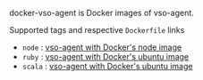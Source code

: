docker-vso-agent is Docker images of vso-agent.

Supported tags and respective `Dockerfile` links

- `node` : [vso-agent with Docker's node image](https://github.com/changeworld/docker-vso-agent/blob/master/node/Dockerfile)
- `ruby` : [vso-agent with Docker's ubuntu image](https://github.com/changeworld/docker-vso-agent/blob/master/ruby/Dockerfile)
- `scala` : [vso-agent with Docker's ubuntu image](https://github.com/changeworld/docker-vso-agent/blob/master/scala/Dockerfile)
